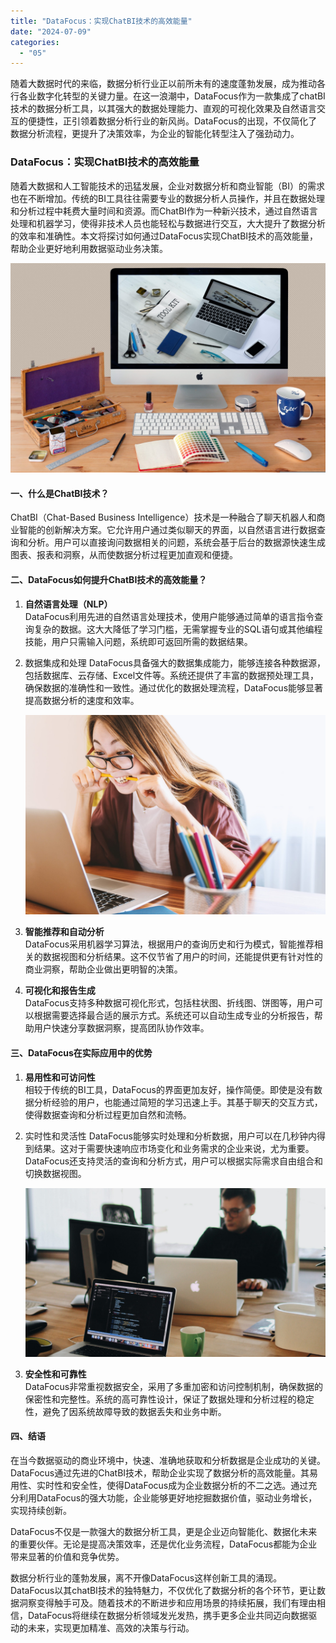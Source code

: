 ```yaml
---
title: "DataFocus：实现ChatBI技术的高效能量"
date: "2024-07-09"
categories: 
  - "05"
---
```


随着大数据时代的来临，数据分析行业正以前所未有的速度蓬勃发展，成为推动各行各业数字化转型的关键力量。在这一浪潮中，DataFocus作为一款集成了chatBI技术的数据分析工具，以其强大的数据处理能力、直观的可视化效果及自然语言交互的便捷性，正引领着数据分析行业的新风尚。DataFocus的出现，不仅简化了数据分析流程，更提升了决策效率，为企业的智能化转型注入了强劲动力。

### DataFocus：实现ChatBI技术的高效能量

随着大数据和人工智能技术的迅猛发展，企业对数据分析和商业智能（BI）的需求也在不断增加。传统的BI工具往往需要专业的数据分析人员操作，并且在数据处理和分析过程中耗费大量时间和资源。而ChatBI作为一种新兴技术，通过自然语言处理和机器学习，使得非技术人员也能轻松与数据进行交互，大大提升了数据分析的效率和准确性。本文将探讨如何通过DataFocus实现ChatBI技术的高效能量，帮助企业更好地利用数据驱动业务决策。

![](images/1697699683-communication-2805785-scaled.jpg)

#### 一、什么是ChatBI技术？

ChatBI（Chat-Based Business Intelligence）技术是一种融合了聊天机器人和商业智能的创新解决方案。它允许用户通过类似聊天的界面，以自然语言进行数据查询和分析。用户可以直接询问数据相关的问题，系统会基于后台的数据源快速生成图表、报表和洞察，从而使数据分析过程更加直观和便捷。

#### 二、DataFocus如何提升ChatBI技术的高效能量？

1. **自然语言处理（NLP）**  
    DataFocus利用先进的自然语言处理技术，使用户能够通过简单的语言指令查询复杂的数据。这大大降低了学习门槛，无需掌握专业的SQL语句或其他编程技能，用户只需输入问题，系统即可返回所需的数据结果。
    
2. 数据集成和处理 DataFocus具备强大的数据集成能力，能够连接各种数据源，包括数据库、云存储、Excel文件等。系统还提供了丰富的数据预处理工具，确保数据的准确性和一致性。通过优化的数据处理流程，DataFocus能够显著提高数据分析的速度和效率。
    
    ![](images/1697699547-laptop-3087585-scaled.jpg)
3. **智能推荐和自动分析**  
    DataFocus采用机器学习算法，根据用户的查询历史和行为模式，智能推荐相关的数据视图和分析结果。这不仅节省了用户的时间，还能提供更有针对性的商业洞察，帮助企业做出更明智的决策。
    
4. **可视化和报告生成**  
    DataFocus支持多种数据可视化形式，包括柱状图、折线图、饼图等，用户可以根据需要选择最合适的展示方式。系统还可以自动生成专业的分析报告，帮助用户快速分享数据洞察，提高团队协作效率。
    

#### 三、DataFocus在实际应用中的优势

1. **易用性和可访问性**  
    相较于传统的BI工具，DataFocus的界面更加友好，操作简便。即使是没有数据分析经验的用户，也能通过简短的学习迅速上手。其基于聊天的交互方式，使得数据查询和分析过程更加自然和流畅。
    
2. 实时性和灵活性 DataFocus能够实时处理和分析数据，用户可以在几秒钟内得到结果。这对于需要快速响应市场变化和业务需求的企业来说，尤为重要。DataFocus还支持灵活的查询和分析方式，用户可以根据实际需求自由组合和切换数据视图。
    
    ![](images/1690449111-pexels-djordje-petrovic-2102416-scaled.jpg)
3. **安全性和可靠性**  
    DataFocus非常重视数据安全，采用了多重加密和访问控制机制，确保数据的保密性和完整性。系统的高可靠性设计，保证了数据处理和分析过程的稳定性，避免了因系统故障导致的数据丢失和业务中断。
    

#### 四、结语

在当今数据驱动的商业环境中，快速、准确地获取和分析数据是企业成功的关键。DataFocus通过先进的ChatBI技术，帮助企业实现了数据分析的高效能量。其易用性、实时性和安全性，使得DataFocus成为企业数据分析的不二之选。通过充分利用DataFocus的强大功能，企业能够更好地挖掘数据价值，驱动业务增长，实现持续创新。

DataFocus不仅是一款强大的数据分析工具，更是企业迈向智能化、数据化未来的重要伙伴。无论是提高决策效率，还是优化业务流程，DataFocus都能为企业带来显著的价值和竞争优势。

数据分析行业的蓬勃发展，离不开像DataFocus这样创新工具的涌现。DataFocus以其chatBI技术的独特魅力，不仅优化了数据分析的各个环节，更让数据洞察变得触手可及。随着技术的不断进步和应用场景的持续拓展，我们有理由相信，DataFocus将继续在数据分析领域发光发热，携手更多企业共同迈向数据驱动的未来，实现更加精准、高效的决策与行动。
